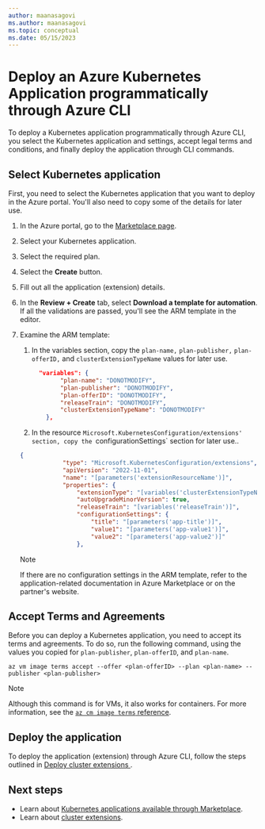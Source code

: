 ```yaml
---
author: maanasagovi
ms.author: maanasagovi
ms.topic: conceptual
ms.date: 05/15/2023
---
```


# Deploy an Azure Kubernetes Application programmatically through Azure CLI

To deploy a Kubernetes application programmatically through Azure CLI, you select the Kubernetes application and settings, accept legal terms and conditions, and finally deploy the application through CLI commands.

## Select Kubernetes application

First, you need to select the Kubernetes application that you want to deploy in the Azure portal. You'll also need to copy some of the details for later use.

1. In the Azure portal, go to the [Marketplace page](https://ms.portal.azure.com/#view/Microsoft_Azure_Marketplace/MarketplaceOffersBlade/selectedMenuItemId/home/fromContext/AKS).
1. Select your Kubernetes application.
1. Select the required plan.
1. Select the **Create** button.
1. Fill out all the application (extension) details.
1. In the **Review + Create** tab, select **Download a template for automation**. If all the validations are passed, you'll see the ARM template in the editor.
1. Examine the ARM template:

   1. In the variables section, copy the `plan-name,` `plan-publisher,` `plan-offerID,` and `clusterExtensionTypeName` values for later use.

      ```json
        "variables": {
              "plan-name": "DONOTMODIFY",
              "plan-publisher": "DONOTMODIFY",
              "plan-offerID": "DONOTMODIFY",
              "releaseTrain": "DONOTMODIFY",
              "clusterExtensionTypeName": "DONOTMODIFY"
          },
      ```
  
   1. In the resource `Microsoft.KubernetesConfiguration/extensions' section, copy the `configurationSettings` section for later use..
  
   ```json
   {
               "type": "Microsoft.KubernetesConfiguration/extensions",
               "apiVersion": "2022-11-01",
               "name": "[parameters('extensionResourceName')]",          
               "properties": {
                   "extensionType": "[variables('clusterExtensionTypeName')]",
                   "autoUpgradeMinorVersion": true,
                   "releaseTrain": "[variables('releaseTrain')]",
                   "configurationSettings": {
                       "title": "[parameters('app-title')]",
                       "value1": "[parameters('app-value1')]",
                       "value2": "[parameters('app-value2')]"
                   },
   ```

   > [!NOTE]
   > If there are no configuration settings in the ARM template, refer to the application-related documentation in Azure Marketplace or on the partner's website.
  
## Accept Terms and Agreements

Before you can deploy a Kubernetes application, you need to accept its terms and agreements. To do so, run the following command, using the values you copied for `plan-publisher`, `plan-offerID`, and `plan-name`.

```azurecli
az vm image terms accept --offer <plan-offerID> --plan <plan-name> --publisher <plan-publisher>
```

> [!NOTE]
> Although this command is for VMs, it also works for containers. For more information, see the [`az cm image terms` reference](/cli/azure/vm/image/terms).

## Deploy the application

To deploy the application (extension) through Azure CLI, follow the steps outlined in [Deploy cluster extensions ](cluster-extensions.md).

## Next steps

- Learn about [Kubernetes applications available through Marketplace](deploy-marketplace.md).
- Learn about [cluster extensions](cluster-extensions.md).
